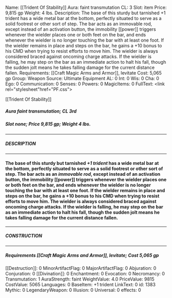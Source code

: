 Name: [[Trident Of Stability]]
Aura: faint transmutation
CL: 3
Slot: item
Price: 9,815 gp
Weight: 4 lbs.
Description: The base of this sturdy but tarnished +1 trident has a wide metal bar at the bottom, perfectly situated to serve as a solid footrest or other sort of step. The bar acts as an immovable rod, except instead of an activation button, the immobility [[power]] triggers whenever the wielder places one or both feet on the bar, and ends whenever the wielder is no longer touching the bar with at least one foot. If the wielder remains in place and steps on the bar, he gains a +10 bonus to his CMD when trying to resist efforts to move him. The wielder is always considered braced against oncoming charge attacks. If the wielder is falling, he may step on the bar as an immediate action to halt his fall, though the sudden jolt means he takes falling damage for the current distance fallen.
Requirements: [[Craft Magic Arms and Armor]], levitate
Cost: 5,065 gp
Group: Weapon
Source: Ultimate Equipment
AL: 0
Int: 0
Wis: 0
Cha: 0
Ego: 0
Communication: 0
Senses: 0
Powers: 0
MagicItems: 0
FullText: <link rel="stylesheet"href="PF.css"><div class="heading"><p class="alignleft">[[Trident Of Stability]]</p><div style="clear: both;"></div></div><div><h5><b>Aura </b>faint transmutation; <b>CL </b>3rd</h5><h5><b>Slot </b>none; <b>Price </b>9,815 gp; <b>Weight </b>4 lbs.</h5></div><hr/><div><h5><b>DESCRIPTION</b></h5></div><hr/><div><h4><p>The base of this sturdy but tarnished <i>+1 trident</i> has a wide metal bar at the bottom, perfectly situated to serve as a solid footrest or other sort of step. The bar acts as an <i>immovable rod</i>, except instead of an activation button, the immobility [[power]] triggers whenever the wielder places one or both feet on the bar, and ends whenever the wielder is no longer touching the bar with at least one foot. If the wielder remains in place and steps on the bar, he gains a +10 bonus to his CMD when trying to resist efforts to move him. The wielder is always considered braced against oncoming charge attacks. If the wielder is falling, he may step on the bar as an immediate action to halt his fall, though the sudden jolt means he takes falling damage for the current distance fallen.</p></h4></div><hr/><div><h5><b>CONSTRUCTION</b></h5></div><hr/><div><h5><b>Requirements </b>[[Craft Magic Arms and Armor]], <i>levitate</i>; <b>Cost </b>5,065 gp</h5></div>
[[Destruction]]: 0
MinorArtifactFlag: 0
MajorArtifactFlag: 0
Abjuration: 0
Conjuration: 0
[[Divination]]: 0
Enchantment: 0
Evocation: 0
Necromancy: 0
Transmutation: 1
AuraStrength: faint
WeightValue: 4.0
PriceValue: 9815
CostValue: 5065
Languages: 0
BaseItem: +1 trident
LinkText: 0
id: 1383
Mythic: 0
LegendaryWeapon: 0
Illusion: 0
Universal: 0
effects: 0
